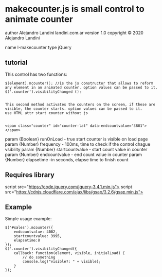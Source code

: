 # makecounter.js is small control to animate counter

author Alejandro Landini landini.com.ar
version 1.0
copyright © 2020 Alejandro Landini

name l-makecounter
type  jQuery

## tutorial

 This control has two functions:


    $(element).mcounter(); //is the js constructor that allows to reform any element in an animated counter. option values can be passed to it.
    $('.counter').visibilityChanged (); 


    This second method activates the counters on the screen, if these are visible, the counter starts. option values can be passed to it.
    use HTML attr start counter without js


    <span class="counter" id="counter-lat" data-endcountvalue="3801"></span>


 param {Boolean} runOnLoad - true start counter is visible on load page
 param {Number} frequency - 100ms, time to check if the control chague vsibility
 param {Number} startcountvalue - start count value in counter
 param {Number} endcountvalue - end count value in counter
 param {Number} elapsetime -in seconds, elapse time to finish count

## Requires library

 script src="https://code.jquery.com/jquery-3.4.1.min.js"></script>
 script src="https://cdnjs.cloudflare.com/ajax/libs/gsap/3.2.6/gsap.min.js"></script>

## Example

Simple usage example:

    $('#sales').mcounter({
        endcountvalue: 4002,
        startcountvalue: 3995,
        elapsetime:8
    });
    $('.counter').visibilityChanged({
        callback: function(element, visible, initialLoad) {
            // do something
            console.log("visible?: " + visible);
        }
    });
